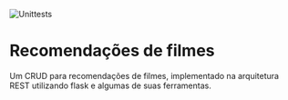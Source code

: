 ![Unittests](https://github.com/dirijo/movie-recommendation/workflows/Unittests/badge.svg)

# Recomendações de filmes

Um CRUD para recomendações de filmes, implementado na arquitetura REST utilizando flask e algumas de suas ferramentas.
